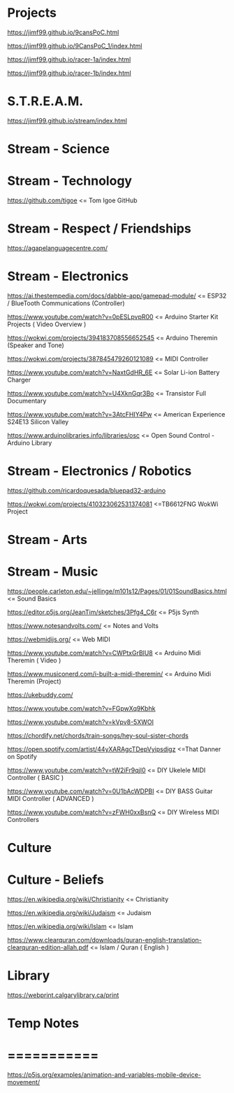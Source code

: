 Projects 
=======  
https://jimf99.github.io/9cansPoC.html

https://jimf99.github.io/9CansPoC_1/index.html

https://jimf99.github.io/racer-1a/index.html

https://jimf99.github.io/racer-1b/index.html

S.T.R.E.A.M.
============

https://jimf99.github.io/stream/index.html

Stream - Science
===

Stream - Technology
===
https://github.com/tigoe <= Tom Igoe GitHub


Stream - Respect / Friendships
==============================

https://agapelanguagecentre.com/

Stream - Electronics
==
https://ai.thestempedia.com/docs/dabble-app/gamepad-module/ <= ESP32 / BlueTooth Communications (Controller)

https://www.youtube.com/watch?v=0pESLpvpR00 <= Arduino Starter Kit Projects ( Video Overview )

https://wokwi.com/projects/394183708556652545 <= Arduino Theremin (Speaker and Tone)

https://wokwi.com/projects/387845479260121089 <= MIDI Controller

https://www.youtube.com/watch?v=NaxtGdHR_6E <= Solar Li-ion Battery Charger

https://www.youtube.com/watch?v=U4XknGqr3Bo <= Transistor Full Documentary

https://www.youtube.com/watch?v=3AtcFHIY4Pw <= American Experience S24E13 Silicon Valley

https://www.arduinolibraries.info/libraries/osc <= Open Sound Control - Arduino Library

Stream - Electronics / Robotics
===
https://github.com/ricardoquesada/bluepad32-arduino

https://wokwi.com/projects/410323062531374081 <=TB6612FNG WokWi Project

Stream - Arts
===

Stream - Music
=====
https://people.carleton.edu/~jellinge/m101s12/Pages/01/01SoundBasics.html <= Sound Basics

https://editor.p5js.org/JeanTim/sketches/3Pfg4_C6r <= P5js Synth

https://www.notesandvolts.com/ <= Notes and Volts

https://webmidijs.org/ <= Web MIDI

https://www.youtube.com/watch?v=CWPtxGrBlU8 <= Arduino Midi Theremin ( Video )

https://www.musiconerd.com/i-built-a-midi-theremin/ <= Arduino Midi Theremin (Project)

https://ukebuddy.com/

https://www.youtube.com/watch?v=FGpwXq9Kbhk

https://www.youtube.com/watch?v=kVpv8-5XWOI

https://chordify.net/chords/train-songs/hey-soul-sister-chords

https://open.spotify.com/artist/44yXARAgcTDepVyipsdigz <=That Danner on Spotify

https://www.youtube.com/watch?v=tW2iFr9qjI0 <= DIY Ukelele MIDI Controller ( BASIC )

https://www.youtube.com/watch?v=0U1bAcWDPBI <= DIY BASS Guitar MIDI Controller ( ADVANCED )

https://www.youtube.com/watch?v=zFWH0xxBsnQ <= DIY Wireless MIDI Controllers

Culture
=======

Culture - Beliefs
=================

https://en.wikipedia.org/wiki/Christianity <= Christianity

https://en.wikipedia.org/wiki/Judaism <= Judaism

https://en.wikipedia.org/wiki/Islam <= Islam

https://www.clearquran.com/downloads/quran-english-translation-clearquran-edition-allah.pdf <= Islam / Quran ( English )

Library
=======

https://webprint.calgarylibrary.ca/print

# Temp Notes
# ===========

https://p5js.org/examples/animation-and-variables-mobile-device-movement/




